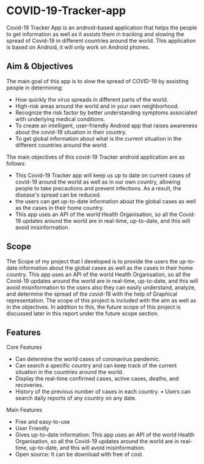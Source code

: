 # COVID-19-Tracker-app
Covid-19 Tracker App is an android-based application that helps the people to get information as well as it assists them in tracking and slowing the spread of Covid-19 in different countries around the world. This application is based on Android, it will only work on Android phones.

## Aim & Objectives
The main goal of this app is to slow the spread of COVID-19 by assisting people in determining: 
+ How quickly the virus spreads in different parts of the world. 
+ High-risk areas around the world and in your own neighborhood. 
+ Recognize the risk factor by better understanding symptoms associated with underlying medical conditions. 
+ To create an intelligent, user-friendly Android app that raises awareness about the covid-19 situation in their country. 
+ To get global information about what is the current situation in the different countries around the world.

The main objectives of this covid-19 Tracker android application are as follows:
+ This Covid-19 Tracker app will keep us up to date on current cases of covid-19 around the world as well as in our own country, allowing people to take precautions and prevent infections. As a result, the disease's spread can be reduced. 
+ the users can get up-to-date information about the global cases as well as the cases in their home country. 
+ This app uses an API of the world Health Organisation, so all the Covid-19 updates around the world are in real-time, up-to-date, and this will avoid misinformation.

## Scope
The Scope of my project that I developed is to provide the users the up-to-date information about the global cases as well as the cases in their home country. This app uses an API of the world Health Organisation, so all the Covid-19 updates around the world are in real-time, up-to-date, and this will avoid misinformation to the users also they can easily understand, analyze, and determine the spread of the covid-19 with the help of Graphical representation.
The scope of this project is included with the aim as well as in the objectives. In addition to this, the future scope of this project is discussed later in this report under the future scope section.

## Features
Core Features
+ Can determine the world cases of coronavirus pandemic.
+ Can search a specific country and can keep track of the current situation in the countries around the world.
+ Display the real-time confirmed cases, active cases, deaths, and recoveries.
+ History of the previous number of cases in each country. • Users can search daily reports of any country on any date.

Main Features
+ Free and easy-to-use
+ User Friendly
+ Gives up-to-date information: This app uses an API of the world Health Organisation, so all the Covid-19 updates around the world are in real-time, up-to-date, and this will avoid misinformation.
+ Open source: It can be download with free of cost.

